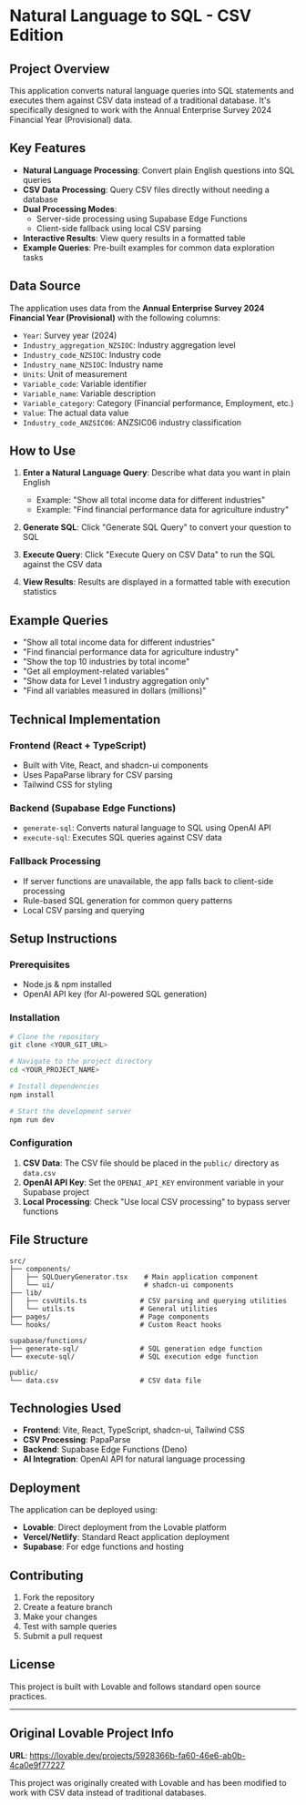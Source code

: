 # Natural Language to SQL - CSV Edition

## Project Overview

This application converts natural language queries into SQL statements and executes them against CSV data instead of a traditional database. It's specifically designed to work with the Annual Enterprise Survey 2024 Financial Year (Provisional) data.

## Key Features

- **Natural Language Processing**: Convert plain English questions into SQL queries
- **CSV Data Processing**: Query CSV files directly without needing a database
- **Dual Processing Modes**: 
  - Server-side processing using Supabase Edge Functions
  - Client-side fallback using local CSV parsing
- **Interactive Results**: View query results in a formatted table
- **Example Queries**: Pre-built examples for common data exploration tasks

## Data Source

The application uses data from the **Annual Enterprise Survey 2024 Financial Year (Provisional)** with the following columns:

- `Year`: Survey year (2024)
- `Industry_aggregation_NZSIOC`: Industry aggregation level
- `Industry_code_NZSIOC`: Industry code 
- `Industry_name_NZSIOC`: Industry name
- `Units`: Unit of measurement
- `Variable_code`: Variable identifier
- `Variable_name`: Variable description
- `Variable_category`: Category (Financial performance, Employment, etc.)
- `Value`: The actual data value
- `Industry_code_ANZSIC06`: ANZSIC06 industry classification

## How to Use

1. **Enter a Natural Language Query**: Describe what data you want in plain English
   - Example: "Show all total income data for different industries"
   - Example: "Find financial performance data for agriculture industry"

2. **Generate SQL**: Click "Generate SQL Query" to convert your question to SQL

3. **Execute Query**: Click "Execute Query on CSV Data" to run the SQL against the CSV data

4. **View Results**: Results are displayed in a formatted table with execution statistics

## Example Queries

- "Show all total income data for different industries"
- "Find financial performance data for agriculture industry" 
- "Show the top 10 industries by total income"
- "Get all employment-related variables"
- "Show data for Level 1 industry aggregation only"
- "Find all variables measured in dollars (millions)"

## Technical Implementation

### Frontend (React + TypeScript)
- Built with Vite, React, and shadcn-ui components
- Uses PapaParse library for CSV parsing
- Tailwind CSS for styling

### Backend (Supabase Edge Functions)
- `generate-sql`: Converts natural language to SQL using OpenAI API
- `execute-sql`: Executes SQL queries against CSV data

### Fallback Processing
- If server functions are unavailable, the app falls back to client-side processing
- Rule-based SQL generation for common query patterns
- Local CSV parsing and querying

## Setup Instructions

### Prerequisites
- Node.js & npm installed
- OpenAI API key (for AI-powered SQL generation)

### Installation

```sh
# Clone the repository
git clone <YOUR_GIT_URL>

# Navigate to the project directory
cd <YOUR_PROJECT_NAME>

# Install dependencies
npm install

# Start the development server
npm run dev
```

### Configuration

1. **CSV Data**: The CSV file should be placed in the `public/` directory as `data.csv`
2. **OpenAI API Key**: Set the `OPENAI_API_KEY` environment variable in your Supabase project
3. **Local Processing**: Check "Use local CSV processing" to bypass server functions

## File Structure

```
src/
├── components/
│   ├── SQLQueryGenerator.tsx    # Main application component
│   └── ui/                      # shadcn-ui components
├── lib/
│   ├── csvUtils.ts             # CSV parsing and querying utilities
│   └── utils.ts                # General utilities
├── pages/                      # Page components
└── hooks/                      # Custom React hooks

supabase/functions/
├── generate-sql/               # SQL generation edge function
└── execute-sql/                # SQL execution edge function

public/
└── data.csv                    # CSV data file
```

## Technologies Used

- **Frontend**: Vite, React, TypeScript, shadcn-ui, Tailwind CSS
- **CSV Processing**: PapaParse
- **Backend**: Supabase Edge Functions (Deno)
- **AI Integration**: OpenAI API for natural language processing

## Deployment

The application can be deployed using:
- **Lovable**: Direct deployment from the Lovable platform
- **Vercel/Netlify**: Standard React application deployment
- **Supabase**: For edge functions and hosting

## Contributing

1. Fork the repository
2. Create a feature branch
3. Make your changes
4. Test with sample queries
5. Submit a pull request

## License

This project is built with Lovable and follows standard open source practices.

---

## Original Lovable Project Info

**URL**: https://lovable.dev/projects/5928366b-fa60-46e6-ab0b-4ca0e9f77227

This project was originally created with Lovable and has been modified to work with CSV data instead of traditional databases.
